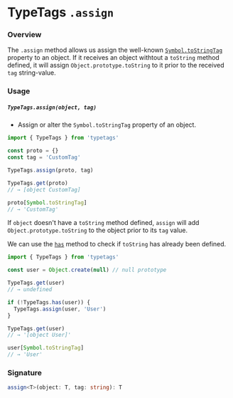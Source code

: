 # TypeTags `.assign`

### Overview

The `.assign` method allows us assign the well-known [`Symbol.toStringTag`](https://developer.mozilla.org/en-US/docs/Web/JavaScript/Reference/Global_Objects/Symbol/toStringTag) property to an object. If it receives an object withtout a `toString` method defined, it will assign `Object.prototype.toString` to it prior to the received `tag` string-value.

### Usage

##### `TypeTags.assign(object, tag)`

- Assign or alter the `Symbol.toStringTag` property of an object.

```js
import { TypeTags } from 'typetags'

const proto = {}
const tag = 'CustomTag'

TypeTags.assign(proto, tag)

TypeTags.get(proto)
// → [object CustomTag]

proto[Symbol.toStringTag]
// → 'CustomTag'
```

If `object` doesn't have a `toString` method defined, `assign` will add `Object.prototype.toString` to the object prior to its `tag` value.

We can use the [`has`](https://typetags.org/methods/has) method to check if `toString` has already been defined.

```js
import { TypeTags } from 'typetags'

const user = Object.create(null) // null prototype

TypeTags.get(user)
// → undefined

if (!TypeTags.has(user)) {
  TypeTags.assign(user, 'User')
}

TypeTags.get(user)
// → '[object User]'

user[Symbol.toStringTag]
// → 'User'
```

### Signature

```ts
assign<T>(object: T, tag: string): T
```
